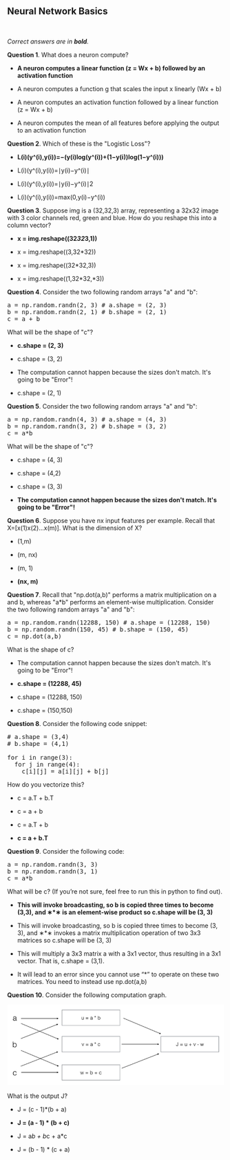 ## Neural Network Basics
<br>

_Correct answers are in **bold**._
<br>

**Question 1**. What does a neuron compute?

* **A neuron computes a linear function (z = Wx + b) followed by an activation function**

* A neuron computes a function g that scales the input x linearly (Wx + b)

* A neuron computes an activation function followed by a linear function (z = Wx + b)

* A neuron computes the mean of all features before applying the output to an activation function


**Question 2**. Which of these is the "Logistic Loss"?

* **L(i)(y^​(i),y(i))=−(y(i)log(y^​(i))+(1−y(i))log(1−y^​(i)))**

* L(i)(y^​(i),y(i))=∣y(i)−y^​(i)∣

* L(i)(y^​(i),y(i))=∣y(i)−y^​(i)∣2

* L(i)(y^​(i),y(i))=max(0,y(i)−y^​(i))


**Question 3**. Suppose img is a (32,32,3) array, representing a 32x32 image with 3 color channels red, green and blue. How do you reshape this into a column vector?

* **x = img.reshape((32*32*3,1))**

* x = img.reshape((3,32*32))

* x = img.reshape((32*32,3))

* x = img.reshape((1,32*32,*3))


**Question 4**. Consider the two following random arrays "a" and "b":
<pre>
a = np.random.randn(2, 3) # a.shape = (2, 3)
b = np.random.randn(2, 1) # b.shape = (2, 1)
c = a + b
</pre>
What will be the shape of "c"?

* **c.shape = (2, 3)**

* c.shape = (3, 2)

* The computation cannot happen because the sizes don't match. It's going to be "Error"!

* c.shape = (2, 1)


**Question 5**. Consider the two following random arrays "a" and "b":

<pre>
a = np.random.randn(4, 3) # a.shape = (4, 3)
b = np.random.randn(3, 2) # b.shape = (3, 2)
c = a*b
</pre>
What will be the shape of "c"?

* c.shape = (4, 3)

* c.shape = (4,2)

* c.shape = (3, 3)

* **The computation cannot happen because the sizes don't match. It's going to be "Error"!**


**Question 6**. Suppose you have nx​ input features per example. Recall that X=[x(1)x(2)...x(m)]. What is the dimension of X?

* (1,m)

* (m, nx)

* (m, 1)

* **(nx, m)**


**Question 7**. Recall that "np.dot(a,b)" performs a matrix multiplication on a and b, whereas "a*b" performs an element-wise multiplication.
Consider the two following random arrays "a" and "b":

<pre>
a = np.random.randn(12288, 150) # a.shape = (12288, 150)
b = np.random.randn(150, 45) # b.shape = (150, 45)
c = np.dot(a,b)
</pre>
What is the shape of c?

* The computation cannot happen because the sizes don't match. It's going to be "Error"!

* **c.shape = (12288, 45)**

* c.shape = (12288, 150)

* c.shape = (150,150)


**Question 8**. Consider the following code snippet:
<pre>
# a.shape = (3,4)
# b.shape = (4,1)

for i in range(3):
  for j in range(4):
    c[i][j] = a[i][j] + b[j]
</pre>
How do you vectorize this?

* c = a.T + b.T

* c = a + b

* c = a.T + b

* **c = a + b.T**


**Question 9**. Consider the following code:

<pre>
a = np.random.randn(3, 3)
b = np.random.randn(3, 1)
c = a*b
</pre>
What will be c? (If you’re not sure, feel free to run this in python to find out).

* **This will invoke broadcasting, so b is copied three times to become (3,3), and ∗*∗ is an element-wise product so c.shape will be (3, 3)**

* This will invoke broadcasting, so b is copied three times to become (3, 3), and ∗*∗ invokes a matrix multiplication operation of two 3x3 matrices so c.shape will be (3, 3)

* This will multiply a 3x3 matrix a with a 3x1 vector, thus resulting in a 3x1 vector. That is, c.shape = (3,1).

* It will lead to an error since you cannot use “*” to operate on these two matrices. You need to instead use np.dot(a,b)


**Question 10**. Consider the following computation graph.

![](images/w2question10.png)

What is the output J?

* J = (c - 1)*(b + a)

* **J = (a - 1) * (b + c)**

* J = a*b + b*c + a*c

* J = (b - 1) * (c + a)

